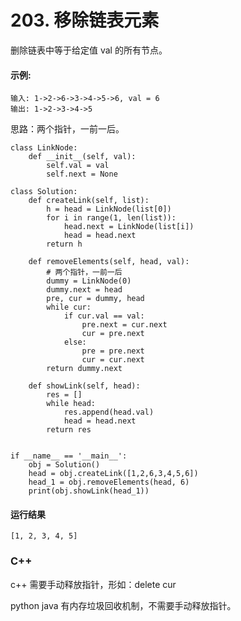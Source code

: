 # 203. 移除链表元素
删除链表中等于给定值 val 的所有节点。

#### 示例:

    输入: 1->2->6->3->4->5->6, val = 6
    输出: 1->2->3->4->5
    
思路：两个指针，一前一后。

    class LinkNode:
        def __init__(self, val):
            self.val = val
            self.next = None

    class Solution:
        def createLink(self, list):
            h = head = LinkNode(list[0])
            for i in range(1, len(list)):
                head.next = LinkNode(list[i])
                head = head.next
            return h

        def removeElements(self, head, val):
            # 两个指针，一前一后
            dummy = LinkNode(0)
            dummy.next = head
            pre, cur = dummy, head
            while cur:
                if cur.val == val:
                    pre.next = cur.next
                    cur = pre.next
                else:
                    pre = pre.next
                    cur = cur.next
            return dummy.next

        def showLink(self, head):
            res = []
            while head:
                res.append(head.val)
                head = head.next
            return res


    if __name__ == '__main__':
        obj = Solution()
        head = obj.createLink([1,2,6,3,4,5,6])
        head_1 = obj.removeElements(head, 6)
        print(obj.showLink(head_1))
        
 #### 运行结果
    [1, 2, 3, 4, 5]

### C++
c++ 需要手动释放指针，形如：delete cur

python java 有内存垃圾回收机制，不需要手动释放指针。

